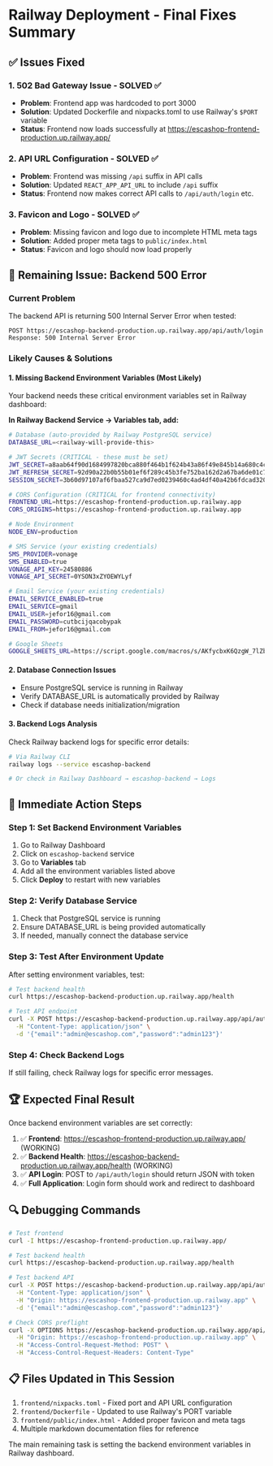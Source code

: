 # Railway Deployment - Final Fixes Summary

## ✅ Issues Fixed

### 1. **502 Bad Gateway Issue - SOLVED** ✅
- **Problem**: Frontend app was hardcoded to port 3000
- **Solution**: Updated Dockerfile and nixpacks.toml to use Railway's `$PORT` variable
- **Status**: Frontend now loads successfully at https://escashop-frontend-production.up.railway.app/

### 2. **API URL Configuration - SOLVED** ✅  
- **Problem**: Frontend was missing `/api` suffix in API calls
- **Solution**: Updated `REACT_APP_API_URL` to include `/api` suffix
- **Status**: Frontend now makes correct API calls to `/api/auth/login` etc.

### 3. **Favicon and Logo - SOLVED** ✅
- **Problem**: Missing favicon and logo due to incomplete HTML meta tags
- **Solution**: Added proper meta tags to `public/index.html`
- **Status**: Favicon and logo should now load properly

## 🔧 Remaining Issue: Backend 500 Error

### Current Problem
The backend API is returning 500 Internal Server Error when tested:
```
POST https://escashop-backend-production.up.railway.app/api/auth/login
Response: 500 Internal Server Error
```

### Likely Causes & Solutions

#### **1. Missing Backend Environment Variables** (Most Likely)
Your backend needs these critical environment variables set in Railway dashboard:

**In Railway Backend Service → Variables tab, add:**

```bash
# Database (auto-provided by Railway PostgreSQL service)
DATABASE_URL=<railway-will-provide-this>

# JWT Secrets (CRITICAL - these must be set)
JWT_SECRET=a8aab64f90d1684997820bca880f464b1f624b43a86f49e845b14a680c4c4e2adac5094a9686a36311230822ab734bc65f4afed4bf1fb41d2ee4bf40a3e6457a
JWT_REFRESH_SECRET=92d90a22b0b55b01ef6f289c45b3fe752ba162d2a67ba6de01c77efc44509db48d7b4cdee7e5cc02f00ab028a425dbcb3e81aba26df73b0aab89d68ddac7fa28
SESSION_SECRET=3b60d97107af6fbaa527ca9d7ed0239460c4ad4df40a42b6fdcad320a038a5716b9a8aae6e38509348fa91aea76c51c82377953cb899bb89bc0453664e7c12d9

# CORS Configuration (CRITICAL for frontend connectivity)
FRONTEND_URL=https://escashop-frontend-production.up.railway.app
CORS_ORIGINS=https://escashop-frontend-production.up.railway.app

# Node Environment
NODE_ENV=production

# SMS Service (your existing credentials)
SMS_PROVIDER=vonage
SMS_ENABLED=true
VONAGE_API_KEY=24580886
VONAGE_API_SECRET=0YSON3xZYOEWYLyf

# Email Service (your existing credentials)  
EMAIL_SERVICE_ENABLED=true
EMAIL_SERVICE=gmail
EMAIL_USER=jefor16@gmail.com
EMAIL_PASSWORD=cutbcijqacobypak
EMAIL_FROM=jefor16@gmail.com

# Google Sheets
GOOGLE_SHEETS_URL=https://script.google.com/macros/s/AKfycbxK6QzgW_7lZbNYknNyXVe4ogZvdByyqaHwfpoX4txyeTXVVmz498xxGBtuDCG_2xAi/exec
```

#### **2. Database Connection Issues**
- Ensure PostgreSQL service is running in Railway
- Verify DATABASE_URL is automatically provided by Railway
- Check if database needs initialization/migration

#### **3. Backend Logs Analysis**
Check Railway backend logs for specific error details:
```bash
# Via Railway CLI
railway logs --service escashop-backend

# Or check in Railway Dashboard → escashop-backend → Logs
```

## 🎯 Immediate Action Steps

### Step 1: Set Backend Environment Variables
1. Go to Railway Dashboard
2. Click on `escashop-backend` service  
3. Go to **Variables** tab
4. Add all the environment variables listed above
5. Click **Deploy** to restart with new variables

### Step 2: Verify Database Service
1. Check that PostgreSQL service is running
2. Ensure DATABASE_URL is being provided automatically
3. If needed, manually connect the database service

### Step 3: Test After Environment Update
After setting environment variables, test:
```bash
# Test backend health
curl https://escashop-backend-production.up.railway.app/health

# Test API endpoint
curl -X POST https://escashop-backend-production.up.railway.app/api/auth/login \
  -H "Content-Type: application/json" \
  -d '{"email":"admin@escashop.com","password":"admin123"}'
```

### Step 4: Check Backend Logs
If still failing, check Railway logs for specific error messages.

## 🏆 Expected Final Result

Once backend environment variables are set correctly:

1. ✅ **Frontend**: https://escashop-frontend-production.up.railway.app/ (WORKING)
2. ✅ **Backend Health**: https://escashop-backend-production.up.railway.app/health (WORKING)  
3. ✅ **API Login**: POST to `/api/auth/login` should return JSON with token
4. ✅ **Full Application**: Login form should work and redirect to dashboard

## 🔍 Debugging Commands

```bash
# Test frontend
curl -I https://escashop-frontend-production.up.railway.app/

# Test backend health  
curl https://escashop-backend-production.up.railway.app/health

# Test backend API
curl -X POST https://escashop-backend-production.up.railway.app/api/auth/login \
  -H "Content-Type: application/json" \
  -H "Origin: https://escashop-frontend-production.up.railway.app" \
  -d '{"email":"admin@escashop.com","password":"admin123"}'

# Check CORS preflight
curl -X OPTIONS https://escashop-backend-production.up.railway.app/api/auth/login \
  -H "Origin: https://escashop-frontend-production.up.railway.app" \
  -H "Access-Control-Request-Method: POST" \
  -H "Access-Control-Request-Headers: Content-Type"
```

## 📋 Files Updated in This Session

1. `frontend/nixpacks.toml` - Fixed port and API URL configuration
2. `frontend/Dockerfile` - Updated to use Railway's PORT variable  
3. `frontend/public/index.html` - Added proper favicon and meta tags
4. Multiple markdown documentation files for reference

The main remaining task is setting the backend environment variables in Railway dashboard.
